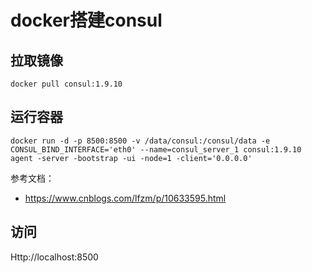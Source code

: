 # docker搭建consul
## 拉取镜像
```shell
docker pull consul:1.9.10
```

## 运行容器

```shell
docker run -d -p 8500:8500 -v /data/consul:/consul/data -e CONSUL_BIND_INTERFACE='eth0' --name=consul_server_1 consul:1.9.10 agent -server -bootstrap -ui -node=1 -client='0.0.0.0'
```

参考文档：

* https://www.cnblogs.com/lfzm/p/10633595.html


## 访问
Http://localhost:8500


